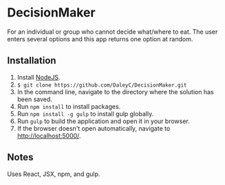 # DecisionMaker
For an individual or group who cannot decide what/where to eat. The user enters several options and this app returns one option at random.

## Installation
1. Install [NodeJS](https://nodejs.org/en/).
2. ```$ git clone https://github.com/DaleyC/DecisionMaker.git```
3. In the command line, navigate to the directory where the solution has been saved.
4. Run ```npm install``` to install packages.
5. Run ```npm install -g gulp``` to install gulp globally.
6. Run ```gulp``` to build the application and open it in your browser.
7. If the browser doesn't open automatically, navigate to [http://localhost:5000/](http://localhost:5000/).

## Notes
Uses React, JSX, npm, and gulp.
